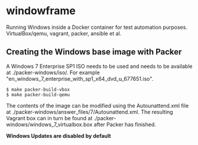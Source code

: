 # windowframe
Running Windows inside a Docker container for test automation purposes. VirtualBox/qemu, vagrant, packer, ansible et al.

## Creating the Windows base image with Packer
A Windows 7 Enterprise SP1 ISO needs to be used and needs to be available at ./packer-windows/iso/. For example "en_windows_7_enterprise_with_sp1_x64_dvd_u_677651.iso".

```
$ make packer-build-vbox
$ make packer-build-qemu
```

The contents of the image can be modified using the Autounattend.xml file at ./packer-windows/answer_files/7/Autounattend.xml.
The resulting Vagrant box can in turn be found at ./packer-windows/windows_7_virtualbox.box after Packer has finished.

**Windows Updates are disabled by default**
